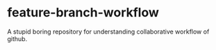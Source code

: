 # feature-branch-workflow

A stupid boring repository for understanding collaborative workflow of github.
